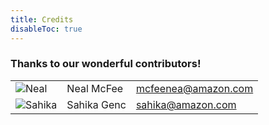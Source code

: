 ```yaml
---
title: Credits
disableToc: true
---
```


### Thanks to our wonderful contributors!

|   |   |   |
|---|---|---|
|![Neal](/images/400workshop/neal.jpg)|Neal McFee| mcfeenea@amazon.com
|![Sahika](/images/400workshop/sahika.jpg)|Sahika Genc| sahika@amazon.com


<!---
note: change the url to match the new repo... using old repo as an example placeholder
--->




